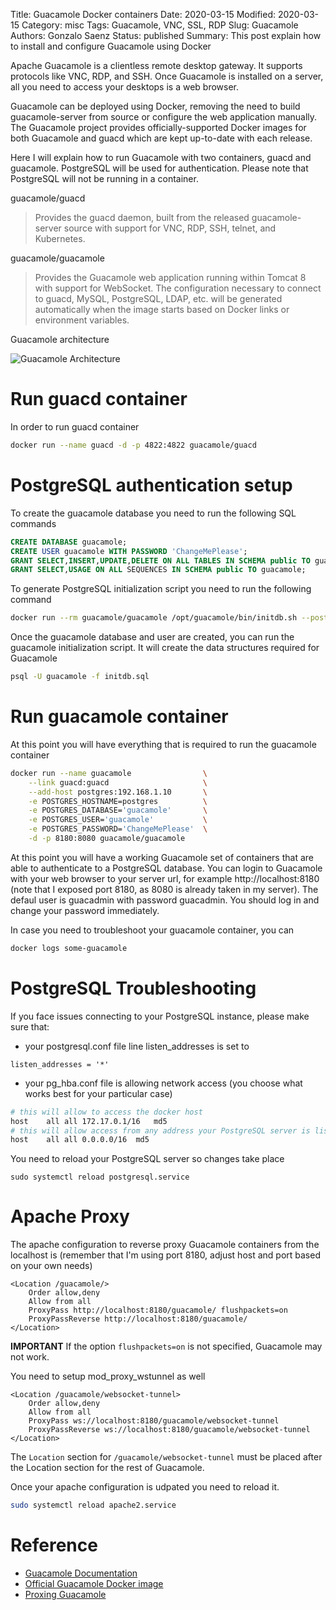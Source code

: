 Title: Guacamole Docker containers
Date: 2020-03-15
Modified: 2020-03-15
Category: misc
Tags: Guacamole, VNC, SSL, RDP
Slug: Guacamole
Authors: Gonzalo Saenz
Status: published
Summary: This post explain how to install and configure Guacamole using Docker

Apache Guacamole is a clientless remote desktop gateway. It supports protocols like VNC, RDP, and SSH. Once Guacamole is installed on a server, all you need to access your desktops is a web browser.

Guacamole can be deployed using Docker, removing the need to build guacamole-server from source or configure the web application manually. The Guacamole project provides officially-supported Docker images for both Guacamole and guacd which are kept up-to-date with each release.

Here I will explain how to run Guacamole with two containers, guacd and guacamole. PostgreSQL will be used for authentication. Please note that PostgreSQL will not be running in a container.

guacamole/guacd

> Provides the guacd daemon, built from the released guacamole-server source with support for VNC, RDP, SSH, telnet, and Kubernetes.

guacamole/guacamole

> Provides the Guacamole web application running within Tomcat 8 with support for WebSocket. The configuration necessary to connect to guacd, MySQL, PostgreSQL, LDAP, etc. will be generated automatically when the image starts based on Docker links or environment variables.

Guacamole architecture

![Guacamole Architecture][guacamole_architecture]

# Run guacd container
In order to run guacd container

```sh
docker run --name guacd -d -p 4822:4822 guacamole/guacd

```
# PostgreSQL authentication setup
To create the guacamole database you need to run the following SQL commands
```sql
CREATE DATABASE guacamole;
CREATE USER guacamole WITH PASSWORD 'ChangeMePlease';
GRANT SELECT,INSERT,UPDATE,DELETE ON ALL TABLES IN SCHEMA public TO guacamole;
GRANT SELECT,USAGE ON ALL SEQUENCES IN SCHEMA public TO guacamole;
```

To generate PostgreSQL initialization script you need to run the following command

```sh
docker run --rm guacamole/guacamole /opt/guacamole/bin/initdb.sh --postgres > initdb.sql
```

Once the guacamole database and user are created, you can run the guacamole initialization script. It will create the data structures required for Guacamole
```sh
psql -U guacamole -f initdb.sql
```
# Run guacamole container

At this point you will have everything that is required to run the guacamole container
```sh
docker run --name guacamole                \
    --link guacd:guacd                     \
    --add-host postgres:192.168.1.10       \
    -e POSTGRES_HOSTNAME=postgres          \
    -e POSTGRES_DATABASE='guacamole'       \
    -e POSTGRES_USER='guacamole'           \
    -e POSTGRES_PASSWORD='ChangeMePlease'  \
    -d -p 8180:8080 guacamole/guacamole
```

At this point you will have a working Guacamole set of containers that are able to authenticate to a PostgreSQL database. You can login to Guacamole with your web browser to your server url, for example http://localhost:8180 (note that I exposed port 8180, as 8080 is already taken in my server). The defaul user is guacadmin with password guacadmin. You should log in and change your password immediately.

In case you need to troubleshoot your guacamole container, you can
```sh
docker logs some-guacamole
```

# PostgreSQL Troubleshooting
If you face issues connecting to your PostgreSQL instance, please make sure that:

* your postgresql.conf file line listen_addresses is set to
```
listen_addresses = '*'
```
* your pg_hba.conf file is allowing network access (you choose what works best for your particular case)
```sh
# this will allow to access the docker host
host	all	all	172.17.0.1/16	md5
# this will allow access from any address your PostgreSQL server is listening
host	all	all	0.0.0.0/16	md5
```

You need to reload your PostgreSQL server so changes take place

```
sudo systemctl reload postgresql.service
```

# Apache Proxy

The apache configuration to reverse proxy Guacamole containers from the localhost is (remember that I'm using port 8180, adjust host and port based on your own needs)

```
<Location /guacamole/>
    Order allow,deny
    Allow from all
    ProxyPass http://localhost:8180/guacamole/ flushpackets=on
    ProxyPassReverse http://localhost:8180/guacamole/
</Location>
```
**IMPORTANT** If the option `flushpackets=on` is not specified, Guacamole may not work.

You need to setup mod_proxy_wstunnel as well
```
<Location /guacamole/websocket-tunnel>
    Order allow,deny
    Allow from all
    ProxyPass ws://localhost:8180/guacamole/websocket-tunnel
    ProxyPassReverse ws://localhost:8180/guacamole/websocket-tunnel
</Location>
```
The `Location` section for `/guacamole/websocket-tunnel` must be placed after the Location section for the rest of Guacamole.

Once your apache configuration is udpated you need to reload it.
```sh
sudo systemctl reload apache2.service
```

# Reference

* [Guacamole Documentation][1]
* [Official Guacamole Docker image][2]
* [Proxing Guacamole][3]

[1]: https://guacamole.apache.org/doc/gug/guacamole-docker.html
[2]: https://hub.docker.com/u/guacamole/#!
[3]: https://guacamole.apache.org/doc/gug/proxying-guacamole.html#apache

[guacamole_architecture]: /images/guac-arch.png "Guacamole Architecture"
